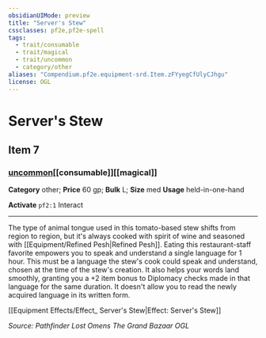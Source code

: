```yaml
---
obsidianUIMode: preview
title: "Server's Stew"
cssclasses: pf2e,pf2e-spell
tags:
  - trait/consumable
  - trait/magical
  - trait/uncommon
  - category/other
aliases: "Compendium.pf2e.equipment-srd.Item.zFYyegCfUlyCJhgu"
license: OGL
---
```

# Server's Stew
## Item 7
### [uncommon](uncommon "Uncommon Rarity Trait")[[consumable]][[magical]]

**Category** other; 
**Price** 60 gp; 
**Bulk** L; **Size** med
**Usage** held-in-one-hand

**Activate** `pf2:1` Interact

* * *

The type of animal tongue used in this tomato-based stew shifts from region to region, but it's always cooked with spirit of wine and seasoned with [[Equipment/Refined Pesh|Refined Pesh]]. Eating this restaurant-staff favorite empowers you to speak and understand a single language for 1 hour. This must be a language the stew's cook could speak and understand, chosen at the time of the stew's creation. It also helps your words land smoothly, granting you a +2 item bonus to Diplomacy checks made in that language for the same duration. It doesn't allow you to read the newly acquired language in its written form.

[[Equipment Effects/Effect_ Server's Stew|Effect: Server's Stew]]

*Source: Pathfinder Lost Omens The Grand Bazaar*
*OGL*